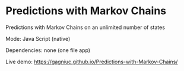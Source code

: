 # Predictions with Markov Chains
Predictions with Markov Chains on an unlimited number of states

Mode: Java Script (native)

Dependencies: none (one file app)

Live demo:
https://gagniuc.github.io/Predictions-with-Markov-Chains/
